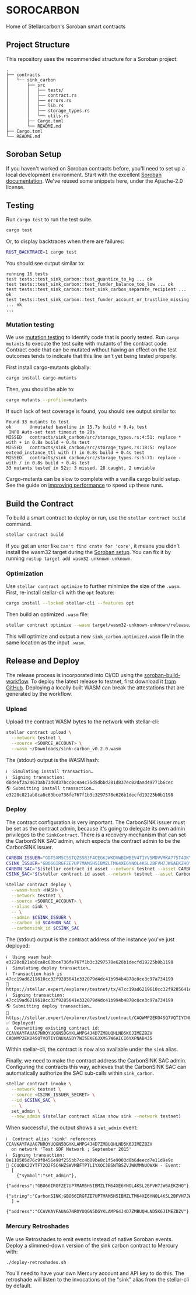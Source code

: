 # SOROCARBON

Home of Stellarcarbon's Soroban smart contracts

## Project Structure

This repository uses the recommended structure for a Soroban project:

```text
.
├── contracts
│   └── sink_carbon
│       ├── src
│       │   ├── tests/
│       │   ├── contract.rs
│       │   ├── errors.rs
│       │   ├── lib.rs
│       │   ├── storage_types.rs
│       │   └── utils.rs
│       ├── Cargo.toml
│       └── README.md
├── Cargo.toml
└── README.md
```

## Soroban Setup

If you haven't worked on Soroban contracts before, you'll need to set up a local development environment.
Start with the excellent [Soroban documentation](https://developers.stellar.org/docs/build/smart-contracts/overview).
We've reused some snippets here, under the Apache-2.0 license.

## Testing

Run `cargo test` to run the test suite.

```sh
cargo test
```

Or, to display backtraces when there are failures:

```sh
RUST_BACKTRACE=1 cargo test
```

You should see output similar to:

```text
running 16 tests
test tests::test_sink_carbon::test_quantize_to_kg ... ok
test tests::test_sink_carbon::test_funder_balance_too_low ... ok
test tests::test_sink_carbon::test_sink_carbon_separate_recipient ... ok
test tests::test_sink_carbon::test_funder_account_or_trustline_missing ... ok
...
```

### Mutation testing

We use [mutation testing](https://developers.stellar.org/docs/build/guides/testing/mutation-testing)
to identify code that is poorly tested.
Run `cargo mutants` to execute the test suite with mutants of the contract code.
Contract code that can be mutated without having an effect on the test outcomes tends to indicate
that this line isn't yet being tested properly.

First install cargo-mutants globally:

```sh
cargo install cargo-mutants
```

Then, you should be able to:

```sh
cargo mutants --profile=mutants
```

If such lack of test coverage is found, you should see output similar to:

```text
Found 33 mutants to test
ok       Unmutated baseline in 15.7s build + 0.4s test
 INFO Auto-set test timeout to 20s
MISSED   contracts/sink_carbon/src/storage_types.rs:4:51: replace * with + in 0.8s build + 0.4s test
MISSED   contracts/sink_carbon/src/storage_types.rs:18:5: replace extend_instance_ttl with () in 0.8s build + 0.4s test
MISSED   contracts/sink_carbon/src/storage_types.rs:5:71: replace - with / in 0.8s build + 0.4s test
33 mutants tested in 52s: 3 missed, 28 caught, 2 unviable
```

Cargo-mutants can be slow to complete with a vanilla cargo build setup.
See the guide on [improving performance](https://mutants.rs/performance.html) to speed up these runs.

## Build the Contract

To build a smart contract to deploy or run, use the `stellar contract build` command.

```sh
stellar contract build
```

If you get an error like `can't find crate for 'core'`, it means you didn't install the wasm32 target
during the [Soroban setup](https://developers.stellar.org/docs/build/smart-contracts/getting-started/setup).
You can fix it by running `rustup target add wasm32-unknown-unknown`.

### Optimization

Use `stellar contract optimize` to further minimize the size of the `.wasm`.
First, re-install stellar-cli with the `opt` feature:

```sh
cargo install --locked stellar-cli --features opt
```

Then build an optimized `.wasm` file:

```sh
stellar contract optimize --wasm target/wasm32-unknown-unknown/release/sink_carbon.wasm
```

This will optimize and output a new `sink_carbon.optimized.wasm` file in the same location as the input `.wasm`.

## Release and Deploy

The release process is incorporated into CI/CD using the [soroban-build-workflow](https://github.com/stellar-expert/soroban-build-workflow/).
To deploy the latest release to testnet, first download it [from GitHub](https://github.com/stellarcarbon/sorocarbon/releases).
Deploying a locally built WASM can break the attestations that are generated by the workflow.

### Upload

Upload the contract WASM bytes to the network with stellar-cli:

```sh
stellar contract upload \
  --network testnet \
  --source <SOURCE_ACCOUNT> \
  --wasm ~/Downloads/sink-carbon_v0.2.0.wasm
```

The (stdout) output is the WASM hash:

```text
ℹ️  Simulating install transaction…
ℹ️  Signing transaction: d8de6f2a24633ab73d0d37bcc0c4a4c75d5dbbd281d837ec82daad49771b6cec
🌎 Submitting install transaction…
e3228c821ab8ca8c63bce736fe767f1b3c3297578e626b1decfd19225b0b1198
```

### Deploy

The contract configuration is very important. The CarbonSINK issuer must be set as the contract admin,
because it's going to delegate its own admin privileges to the `SinkContract`. There is a recovery
mechanism that can set the CarbonSINK SAC admin, which expects the contract admin to be the CarbonSINK
issuer.

```sh
CARBON_ISSUER="GDT5XM5C5STQZS5R3F4CEGKJWKDVWBIWBEV4TIYV5MDVVMKA775T4OKY"
CSINK_ISSUER="GBO66IRGFZE7UP7MAM5H5IBMZLTM64XE6YNOL4KSL2BFVH7JW6AEKZHO"
CARBON_SAC="$(stellar contract id asset --network testnet --asset CARBON:$CARBON_ISSUER)"
CSINK_SAC="$(stellar contract id asset --network testnet --asset CarbonSINK:$CSINK_ISSUER)"

stellar contract deploy \
  --wasm-hash <HASH> \
  --network testnet \
  --source <SOURCE_ACCOUNT> \
  --alias sink \
  -- \
  --admin $CSINK_ISSUER \
  --carbon_id $CARBON_SAC \
  --carbonsink_id $CSINK_SAC
```

The (stdout) output is the contract address of the instance you've just deployed:

```text
ℹ️  Using wasm hash e3228c821ab8ca8c63bce736fe767f1b3c3297578e626b1decfd19225b0b1198
ℹ️  Simulating deploy transaction…
ℹ️  Transaction hash is 47cc19ad6219610cc32f9285641e332079d4dc41b994b4878c0ce3c97a734199
🔗 https://stellar.expert/explorer/testnet/tx/47cc19ad6219610cc32f9285641e332079d4dc41b994b4878c0ce3c97a734199
ℹ️  Signing transaction: 47cc19ad6219610cc32f9285641e332079d4dc41b994b4878c0ce3c97a734199
🌎 Submitting deploy transaction…
🔗 https://stellar.expert/explorer/testnet/contract/CAQWMP2EKO4SQ7VQTIYCNUXASDY7WI5EKEGJXMS7W6AICI6YXPNAB4J5
✅ Deployed!
⚠️  Overwriting existing contract id: CCAVKAYFAUAG7NROYUQGN5DGYKLAMPG4J4D7ZMBUQHLND5K6JIMEZBZV
CAQWMP2EKO4SQ7VQTIYCNUXASDY7WI5EKEGJXMS7W6AICI6YXPNAB4J5
```

Within stellar-cli, the contract is now also available under the `sink` alias.

Finally, we need to make the contract address the CarbonSINK SAC admin. Configuring the contracts this way,
achieves that the CarbonSINK SAC can automatically authorize the SAC sub-calls within `sink_carbon`.

```sh
stellar contract invoke \
  --network testnet \
  --source <CSINK_ISSUER_SECRET> \
  --id $CSINK_SAC \
  -- \
  set_admin \
  --new_admin $(stellar contract alias show sink --network testnet)
```

When successful, the output shows a `set_admin` event:

```text
ℹ️  Contract alias 'sink' references CCAVKAYFAUAG7NROYUQGN5DGYKLAMPG4J4D7ZMBUQHLND5K6JIMEZBZV
  on network 'Test SDF Network ; September 2015'
ℹ️  Signing transaction: 8e110505d76c9f8456e98f255bb7cc4b09be8c1f5e9003d0b6deecd7e11d9e9c
📅 CCUQDX22YTF72Q2F5C4HZSWVMBFTPTLIYXOC3BSNTBSZVJWKMMNUOWXH - Event:
  [
    {"symbol":"set_admin"},
    {"address":"GBO66IRGFZE7UP7MAM5H5IBMZLTM64XE6YNOL4KSL2BFVH7JW6AEKZHO"},
    {"string":"CarbonSINK:GBO66IRGFZE7UP7MAM5H5IBMZLTM64XE6YNOL4KSL2BFVH7JW6AEKZHO"}
  ] =
    {"address":"CCAVKAYFAUAG7NROYUQGN5DGYKLAMPG4J4D7ZMBUQHLND5K6JIMEZBZV"}
```

### Mercury Retroshades

We use Retroshades to emit events instead of native Soroban events.
Deploy a slimmed-down version of the sink carbon contract to Mercury with:

```sh
./deploy-retroshades.sh
```

You'll need to have your own Mercury account and API key to do this.
The retroshade will listen to the invocations of the "sink" alias from the stellar-cli by default.
